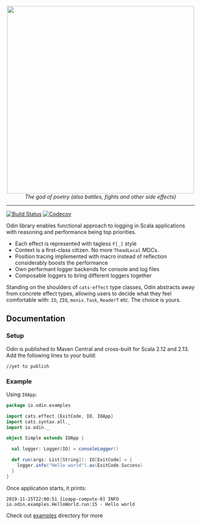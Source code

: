 <p align="center">
  <img src="https://raw.githubusercontent.com/valskalla/odin/master/logo.png" width="500px" />  
  <br/>
  <i>The god of poetry (also battles, fights and other side effects)</i>
</p>

----
[![Build Status](https://github.com/valskalla/odin/workflows/Scala%20CI/badge.svg)](https://github.com/valskalla/odin/actions) [![Codecov](https://img.shields.io/codecov/c/github/valskalla/odin)](https://codecov.io/gh/valskalla/odin)

Odin library enables functional approach to logging in Scala applications with reasoning and performance being
top priorities.

- Each effect is represented with tagless `F[_]` style
- Context is a first-class citizen. No more `TheadLocal` MDCs.
- Position tracing implemented with macro instead of reflection considerably boosts the performance
- Own performant logger backends for console and log files
- Composable loggers to bring different loggers together

Standing on the shoulders of `cats-effect` type classes, Odin abstracts away from concrete effect types, allowing
users to decide what they feel comfortable with: `IO`, `ZIO`, `monix.Task`, `ReaderT` etc. The choice is yours.

Documentation
---

### Setup

Odin is published to Maven Central and cross-built for Scala 2.12 and 2.13. Add the following lines to your build:

```
//yet to publish
```

### Example

Using `IOApp`:
```scala
package io.odin.examples

import cats.effect.{ExitCode, IO, IOApp}
import cats.syntax.all._
import io.odin._

object Simple extends IOApp {

  val logger: Logger[IO] = consoleLogger()

  def run(args: List[String]): IO[ExitCode] = {
    logger.info("Hello world").as(ExitCode.Success)
  }
}
```

Once application starts, it prints:
```
2019-11-25T22:00:51 [ioapp-compute-0] INFO io.odin.examples.HelloWorld.run:15 - Hello world
```

Check out [examples](https://github.com/valskalla/odin/tree/master/examples) directory for more